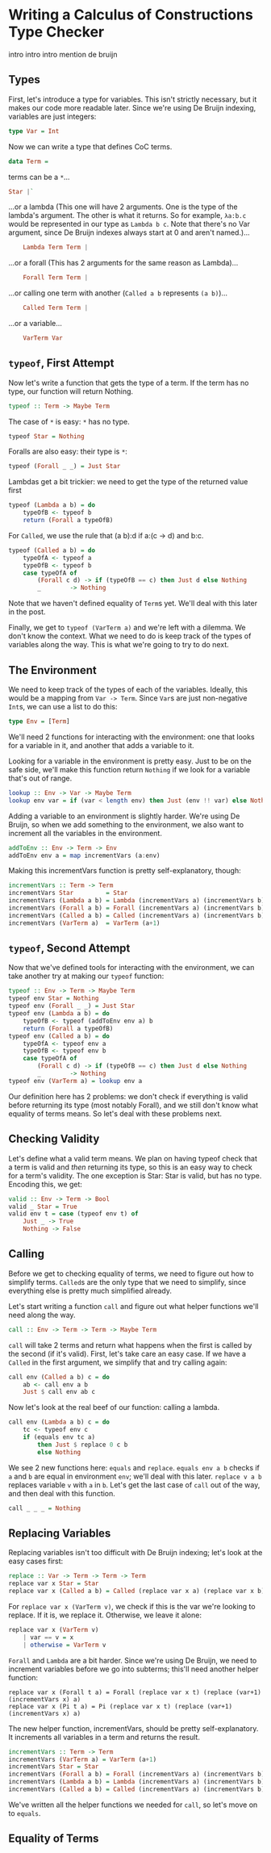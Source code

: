 # Writing a Calculus of Constructions Type Checker
intro intro intro
mention de bruijn
## Types
First, let's introduce a type for variables.
This isn't strictly necessary, but it makes our code more readable later.
Since we're using De Bruijn indexing, variables are just integers:
```Haskell
type Var = Int
```
Now we can write a type that defines CoC terms.
```Haskell
data Term =
```
terms can be a `*`...
```Haskell
Star |`
```
...or a lambda
(This one will have 2 arguments.
One is the type of the lambda's argument.
The other is what it returns.
So for example, `λa:b.c` would be represented in our type as `Lambda b c`.
Note that there's no Var argument, since De Bruijn indexes always start at 0 and aren't named.)...
```Haskell
    Lambda Term Term |
```
...or a forall
(This has 2 arguments for the same reason as Lambda)...
```Haskell
    Forall Term Term |
```
...or calling one term with another (`Called a b` represents `(a b)`)...
```Haskell
    Called Term Term |
```
...or a variable...
```Haskell
    VarTerm Var
```
## `typeof`, First Attempt
Now let's write a function that gets the type of a term.
If the term has no type, our function will return Nothing.
```Haskell
typeof :: Term -> Maybe Term
```
The case of `*` is easy: `*` has no type.
```Haskell
typeof Star = Nothing
```
Foralls are also easy: their type is `*`:
```Haskell
typeof (Forall _ _) = Just Star
```
Lambdas get a bit trickier: we need to get the type of the returned value first
```Haskell
typeof (Lambda a b) = do
    typeOfB <- typeof b
    return (Forall a typeOfB)
```
For `Called`, we use the rule that (a b):d if a:(c -> d) and b:c.
```Haskell
typeof (Called a b) = do
    typeOfA <- typeof a
    typeOfB <- typeof b
    case typeOfA of
        (Forall c d) -> if (typeOfB == c) then Just d else Nothing
        _        -> Nothing
```
Note that we haven't defined equality of `Term`s yet. We'll deal with this later in the post.

Finally, we get to `typeof (VarTerm a)` and we're left with a dilemma.
We don't know the context.
What we need to do is keep track of the types of variables along the way.
This is what we're going to try to do next.

## The Environment
We need to keep track of the types of each of the variables.
Ideally, this would be a mapping from `Var -> Term`.
Since `Var`s are just non-negative `Int`s, we can use a list to do this:
```Haskell
type Env = [Term]
```
We'll need 2 functions for interacting with the environment: one that looks for a variable in it, and another that adds a variable to it.

Looking for a variable in the environment is pretty easy.
Just to be on the safe side, we'll make this function return `Nothing` if we look for a variable that's out of range.
```Haskell
lookup :: Env -> Var -> Maybe Term
lookup env var = if (var < length env) then Just (env !! var) else Nothing
```
Adding a variable to an environment is slightly harder.
We're using De Bruijn, so when we add something to the environment,
we also want to increment all the variables in the environment.
```Haskell
addToEnv :: Env -> Term -> Env
addToEnv env a = map incrementVars (a:env)
```
Making this incrementVars function is pretty self-explanatory, though:
```Haskell
incrementVars :: Term -> Term
incrementVars Star         = Star
incrementVars (Lambda a b) = Lambda (incrementVars a) (incrementVars b)
incrementVars (Forall a b) = Forall (incrementVars a) (incrementVars b)
incrementVars (Called a b) = Called (incrementVars a) (incrementVars b)
incrementVars (VarTerm a)  = VarTerm (a+1)
```
## `typeof`, Second Attempt
Now that we've defined tools for interacting with the environment, we can take another try at making our `typeof` function:
```Haskell
typeof :: Env -> Term -> Maybe Term
typeof env Star = Nothing
typeof env (Forall _ _) = Just Star
typeof env (Lambda a b) = do
    typeOfB <- typeof (addToEnv env a) b
    return (Forall a typeOfB)
typeof env (Called a b) = do
    typeOfA <- typeof env a
    typeOfB <- typeof env b
    case typeOfA of
        (Forall c d) -> if (typeOfB == c) then Just d else Nothing
        _        -> Nothing
typeof env (VarTerm a) = lookup env a
```
Our definition here has 2 problems:
we don't check if everything is valid before returning its type (most notably Forall), and
we still don't know what equality of terms means.
So let's deal with these problems next.
## Checking Validity
Let's define what a valid term means.
We plan on having typeof check that a term is valid and *then* returning its type,
so this is an easy way to check for a term's validity.
The one exception is Star: Star is valid, but has no type.
Encoding this, we get:
```Haskell
valid :: Env -> Term -> Bool
valid _ Star = True
valid env t = case (typeof env t) of
    Just _ -> True
    Nothing -> False
```
## Calling
Before we get to checking equality of terms, we need to figure out how to simplify terms.
`Called`s are the only type that we need to simplify, since everything else is pretty much simplified already.

Let's start writing a function `call` and figure out what helper functions we'll need along the way.
```Haskell
call :: Env -> Term -> Term -> Maybe Term
```
`call` will take 2 terms and return what happens when the first is called by the second (if it's valid).
First, let's take care an easy case.
If we have a `Called` in the first argument, we simplify that and try calling again:
```Haskell
call env (Called a b) c = do
    ab <- call env a b
    Just $ call env ab c
```
Now let's look at the real beef of our function:
calling a lambda.
```Haskell
call env (Lambda a b) c = do
    tc <- typeof env c
    if (equals env tc a)
        then Just $ replace 0 c b
        else Nothing
```
We see 2 new functions here: `equals` and `replace`.
`equals env a b` checks if `a` and `b` are equal in environment `env`; we'll deal with this later.
`replace v a b` replaces variable `v` with `a` in `b`.
Let's get the last case of `call` out of the way, and then deal with this function.
```Haskell
call _ _ _ = Nothing
```
## Replacing Variables
Replacing variables isn't too difficult with De Bruijn indexing; let's look at the easy cases first:
```Haskell
replace :: Var -> Term -> Term -> Term
replace var x Star = Star
replace var x (Called a b) = Called (replace var x a) (replace var x b)
```
For `replace var x (VarTerm v)`, we check if this is the var we're looking to replace.
If it is, we replace it.
Otherwise, we leave it alone:
```Haskell
replace var x (VarTerm v)
    | var == v = x
    | otherwise = VarTerm v
```
`Forall` and `Lambda` are a bit harder.
Since we're using De Bruijn, we need to increment variables before we go into subterms;
this'll need another helper function:
```
replace var x (Forall t a) = Forall (replace var x t) (replace (var+1) (incrementVars x) a)
replace var x (Pi t a) = Pi (replace var x t) (replace (var+1) (incrementVars x) a)
```
The new helper function, incrementVars, should be pretty self-explanatory.
It increments all variables in a term and returns the result.
```Haskell
incrementVars :: Term -> Term
incrementVars (VarTerm a) = VarTerm (a+1)
incrementVars Star = Star
incrementVars (Forall a b) = Forall (incrementVars a) (incrementVars b)
incrementVars (Lambda a b) = Lambda (incrementVars a) (incrementVars b)
incrementVars (Called a b) = Called (incrementVars a) (incrementVars b)
```
We've written all the helper functions we needed for `call`, so let's move on to `equals`.
## Equality of Terms

